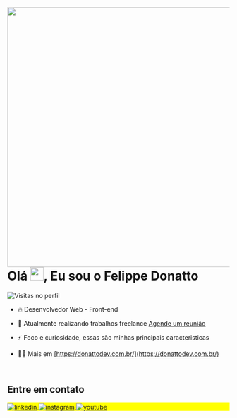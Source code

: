 <img align="right" height="590em" src="https://user-images.githubusercontent.com/7221671/231235127-63a099c4-3428-4126-b9d1-ef139fe0c387.png"/>

<h1 align="left">Olá <img src="https://raw.githubusercontent.com/kaueMarques/kaueMarques/master/hi.gif" height="30px">, Eu sou o Felippe Donatto</h1>

<p align="left"> <img src="https://komarev.com/ghpvc/?username=felippedonatto&color=blue" alt="Visitas no perfil" /> </p>

- 🔥 Desenvolvedor Web - Front-end

- 🔭 Atualmente realizando trabalhos freelance [Agende um reunião](https://wa.me/message/EVND3KQTJJOTL1)

- ⚡ Foco e curiosidade, essas são minhas principais caracteristicas

- 👨‍💻 Mais em [https://donattodev.com.br/](https://donattodev.com.br/)

<br>

<p align="left"> 


</p>  
  

## Entre em contato

<p align="left" style="background:yellow">

  <a href="[https://www.linkedin.com/in/felippe-donatto-oliveira-7212a4121/](https://www.linkedin.com/in/felippe-donatto-oliveira-7212a4121/)" target="_blank">
    <img align="center" src="https://img.shields.io/badge/-felippedonatto-05122A?style=flat&logo=linkedin" alt="linkedin"/>
  </a>

  <a href="https://www.instagram.com/donattodev/" target="_blank">
   <img align="center" src="https://img.shields.io/badge/-donattodev-05122A?style=flat&logo=instagram" alt="instagram"/>
  </a>

  <a href="[https://www.youtube.com/channel/UCuzXf39ClGKVnH8HikpgMUA](https://www.youtube.com/channel/UCuzXf39ClGKVnH8HikpgMUA)" target="_blank">
   <img align="center" src="https://img.shields.io/badge/-donattodev-05122A?style=flat&logo=youtube" alt="youtube"/>
  </a>
</p>
